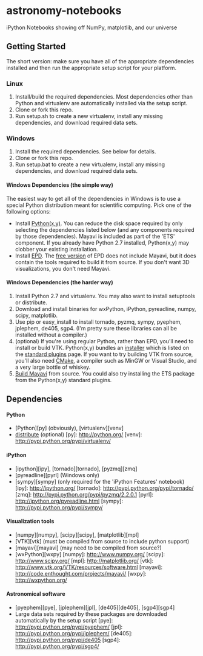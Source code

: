 astronomy-notebooks
===================

iPython Notebooks showing off NumPy, matplotlib, and our universe

Getting Started
---------------
The short version: make sure you have all of the appropriate dependencies installed and then run the appropriate setup script for your platform.

### Linux
1. Install/build the required dependencies. Most dependencies other than Python and virtualenv are automatically installed via the setup script.
2. Clone or fork this repo.
3. Run setup.sh to create a new virtualenv, install any missing dependencies, and download required data sets.

### Windows
1. Install the required dependencies. See below for details.
2. Clone or fork this repo.
3. Run setup.bat to create a new virtualenv, install any missing dependencies, and download required data sets.

#### Windows Dependencies (the simple way)
The easiest way to get all of the dependencies in Windows is to use a special Python distribution meant for scientific computing. Pick one of the following options:
- Install [Python(x,y)][pxy]. You can reduce the disk space required by only selecting the dependencies listed below (and any components required by those dependencies). Mayavi is included as part of the 'ETS' component. If you already have Python 2.7 installed, Python(x,y) may clobber your existing installation.
- Install [EPD][epd]. The [free version][epd-free] of EPD does not include Mayavi, but it does contain the tools required to build it from source. If you don't want 3D visualizations, you don't need Mayavi.

#### Windows Dependencies (the harder way)
1. Install Python 2.7 and virtualenv. You may also want to install setuptools or distribute.
2. Download and install binaries for wxPython, iPython, pyreadline, numpy, scipy, matplotlib.
3. Use pip or easy_install to install tornado, pyzmq, sympy, pyephem, jplephem, de405, sgp4. (I'm pretty sure these libraries can all be installed without a compiler.)
4. (optional) If you're using regular Python, rather than EPD, you'll need to install or build VTK. Python(x,y) bundles an [installer][vtk-bin] which is listed on the [standard plugins][pxy-plug] page. If you want to try building VTK from source, you'll also need [CMake][cmake], a compiler such as MinGW or Visual Studio, and a very large bottle of whiskey.
5. [Build Mayavi][mayavi-build] from source. You could also try installing the ETS package from the Python(x,y) standard plugins.

[pxy]: http://code.google.com/p/pythonxy/
[epd]: http://www.enthought.com/products/epd.php
[epd-free]: http://www.enthought.com/products/epd_free.php
[vtk-bin]: http://pythonxy.googlecode.com/files/vtk-5.10.0_py27.exe
[pxy-plug]: http://code.google.com/p/pythonxy/wiki/StandardPlugins
[cmake]: http://www.cmake.org/
[mayavi-build]: http://docs.enthought.com/mayavi/mayavi/installation.html

Dependencies
------------

#### Python
- [Python][py] (obviously), [virtualenv][venv]
- [distribute](http://pypi.python.org/pypi/distribute/) (optional)
[py]: http://python.org/
[venv]: http://pypi.python.org/pypi/virtualenv/

#### iPython
- [ipython][ipy], [tornado][tornado], [pyzmq][zmq]
- [pyreadline][pyrl] (Windows only)
- [sympy][sympy] (only required for the 'iPython Features' notebook)
[ipy]: http://ipython.org/
[tornado]: http://pypi.python.org/pypi/tornado/
[zmq]: http://pypi.python.org/pypi/pyzmq/2.2.0.1
[pyrl]: http://ipython.org/pyreadline.html
[sympy]: http://pypi.python.org/pypi/sympy/

#### Visualization tools
- [numpy][numpy], [scipy][scipy], [matplotlib][mpl]
- [VTK][vtk] (must be compiled from source to include python support)
- [mayavi][mayavi] (may need to be compiled from source?)
- [wxPython][wxpy]
[numpy]: http://www.numpy.org/
[scipy]: http://www.scipy.org/
[mpl]: http://matplotlib.org/
[vtk]: http://www.vtk.org/VTK/resources/software.html
[mayavi]: http://code.enthought.com/projects/mayavi/
[wxpy]: http://wxpython.org/

#### Astronomical software
- [pyephem][pye], [jplephem][jpl], [de405][de405], [sgp4][sgp4]
- Large data sets required by these packages are downloaded automatically by the setup script
[pye]: http://pypi.python.org/pypi/pyephem/
[jpl]: http://pypi.python.org/pypi/jplephem/
[de405]: http://pypi.python.org/pypi/de405
[sgp4]: http://pypi.python.org/pypi/sgp4/
